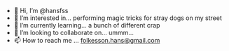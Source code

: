 - 👋 Hi, I’m @hansfss
- 👀 I’m interested in... performing magic tricks for stray dogs on my street
- 🌱 I’m currently learning... a bunch of different crap
- 💞️ I’m looking to collaborate on... ummm...
- 📫 How to reach me ... folkesson.hans@gmail.com

<!---
hansfss/hansfss is a ✨ special ✨ repository because its `README.md` (this file) appears on your GitHub profile.
You can click the Preview link to take a look at your changes.
--->

